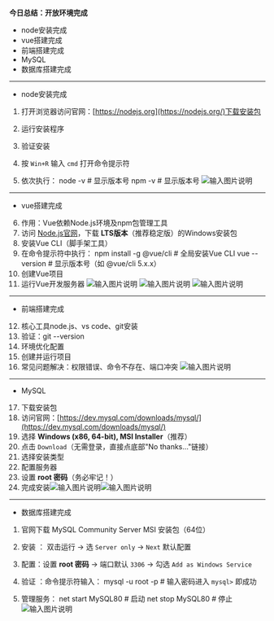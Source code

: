 **今日总结：开放环境完成**
- node安装完成
- vue搭建完成 
- 前端搭建完成
- MySQL
- 数据库搭建完成


---

- node安装完成
1. 打开浏览器访问官网：[https://nodejs.org](https://nodejs.org/)下载安装包
2. 运行安装程序
3. 验证安装
4. 按 `Win+R` 输入 `cmd` 打开命令提示符
    
5.  依次执行：
    node -v  # 显示版本号
    npm -v   # 显示版本号
![输入图片说明](/imgs/2025-06-18/fEmG0IWDt4uZ4PE7.png)
---
- vue搭建完成 
6. 作用：Vue依赖Node.js环境及npm包管理工具
7. 访问 [Node.js官网](https://nodejs.org/)，下载 **LTS版本**（推荐稳定版）的Windows安装包
8. 安装Vue CLI（脚手架工具）
9. 在命令提示符中执行：
	 npm install -g @vue/cli  # 全局安装Vue CLI
	 vue --version  # 显示版本号（如 @vue/cli 5.x.x）
10. 创建Vue项目
11. 运行Vue开发服务器
![输入图片说明](/imgs/2025-06-18/Fdn4ij0TkSBxL5AO.png)
![输入图片说明](/imgs/2025-06-18/dqFzRBhDZf4gQzWR.png)
![输入图片说明](/imgs/2025-06-18/a5SRoUopiGVBwt8q.png)

---
- 前端搭建完成
12. 核心工具node.js、vs code、git安装
13. 验证：git --version
14. 环境优化配置 
15. 创建并运行项目
16. 常见问题解决：权限错误、命令不存在、端口冲突
![输入图片说明](/imgs/2025-06-18/9OpwUGl8G6XOjTht.png)
---
- MySQL
17. 下载安装包
18. 访问官网：[https://dev.mysql.com/downloads/mysql/](https://dev.mysql.com/downloads/mysql/)  
19.  选择 **Windows (x86, 64-bit), MSI Installer**（推荐）
20.  点击 `Download`（无需登录，直接点底部"No thanks..."链接）
21.  选择安装类型
22.  配置服务器
23. 设置 **root 密码**（务必牢记！） 
24.  完成安装![输入图片说明](/imgs/2025-06-18/mZ6y4lclNBbmtgkT.png)![输入图片说明](/imgs/2025-06-18/cxwmO94HJR6TUkEJ.png)
---
- 数据库搭建完成
1.  官网下载 MySQL Community Server MSI 安装包（64位）
2.  安装 ： 双击运行 → 选 `Server only` → `Next` 默认配置
    
3.  配置：设置 **root 密码** → 端口默认 `3306` → 勾选 `Add as Windows Service` 
4.  验证 ：命令提示符输入：
    mysql -u root -p  # 输入密码进入 `mysql>` 即成功
5.  管理服务：
    net start MySQL80  # 启动
    net stop MySQL80   # 停止
![输入图片说明](/imgs/2025-06-18/VDtCDt5SWfwSdLBd.png)
